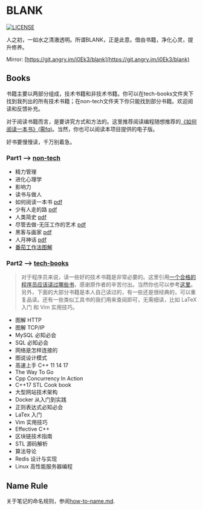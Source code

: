 # BLANK

[![LICENSE](https://img.shields.io/badge/license-Anti%20996-blue.svg)](https://github.com/996icu/996.ICU/blob/master/LICENSE)

人之初，一如水之清澈透明。所谓BLANK，正是此意。借由书籍，净化心灵，提升修养。

Mirror: [https://git.angry.im/i0Ek3/blank](https://git.angry.im/i0Ek3/blank)

## Books

书籍主要以两部分组成，技术书籍和非技术书籍。你可以在tech-books文件夹下找到我列出的所有技术书籍；在non-tech文件夹下你只能找到部分书籍。欢迎阅读和反馈补充。

对于阅读书籍而言，是要讲究方式和方法的。这里推荐阅读编程随想推荐的[《如何阅读一本书》(需fq)](https://program-think.blogspot.com/2013/04/how-to-read-book.html)。当然，你也可以阅读本项目提供的电子版。

好书要慢慢读，千万别着急。

### Part1 --> [non-tech](https://github.com/i0Ek3/BLANK/tree/master/non-tech)

* 精力管理
* 进化心理学
* 影响力
* 读书与做人
* 如何阅读一本书 [pdf](https://github.com/i0Ek3/BLANK/blob/master/non-tech/%E5%A6%82%E4%BD%95%E9%98%85%E8%AF%BB%E4%B8%80%E6%9C%AC%E4%B9%A6.pdf)
* 少有人走的路 [pdf](https://github.com/i0Ek3/BLANK/blob/master/non-tech/%E5%B0%91%E6%9C%89%E4%BA%BA%E8%B5%B0%E7%9A%84%E8%B7%AF.pdf?1538367315288)
* 人类简史 [pdf](https://github.com/i0Ek3/BLANK/blob/master/non-tech/%E4%BA%BA%E7%B1%BB%E7%AE%80%E5%8F%B2.pdf)
* 尽管去做-无压工作的艺术 [pdf](https://github.com/i0Ek3/BLANK/blob/master/non-tech/尽管去做—无压工作的艺术.pdf)
* 黑客与画家 [pdf](https://github.com/i0Ek3/BLANK/blob/master/non-tech/黑客与画家.pdf)
* 人月神话 [pdf](https://github.com/i0Ek3/BLANK/blob/master/non-tech/人月神话.pdf)
* [番茄工作法图解](https://www.academia.edu/8290558/_番茄工作法图解.简单易行的时间管理方法_)


### Part2 --> [tech-books](https://github.com/i0Ek3/BLANK/tree/master/tech-books)

> 对于程序员来说，读一些好的技术书籍是非常必要的。这里引用[一个合格的程序员应该读过哪些书](https://www.ezlippi.com/blog/2014/07/qualified-programmer-should-read-what-books.html)，感谢原作者的辛苦付出。当然你也可以参考[这里](http://lucida.me/blog/developer-reading-list/)。另外，下面的大部分书籍是本人自己读过的，有一些还是很经典的，可以重复品读。还有一些类似工具书的我们用来查阅即可，无需细读，比如 LaTeX 入门 和 Vim 实用技巧。

* 图解 HTTP
* 图解 TCP/IP
* MySQL 必知必会
* SQL 必知必会
* 网络是怎样连接的
* 图说设计模式
* 高速上手 C++ 11 14 17
* The Way To Go
* Cpp Concurrency In Action
* C++17 STL Cook book
* 大型网站技术架构
* Docker 从入门到实践
* 正则表达式必知必会
* LaTex 入门
* Vim 实用技巧
* Effective C++
* 区块链技术指南
* STL 源码解析
* 算法导论
* Redis 设计与实现
* Linux 高性能服务器编程


## Name Rule

关于笔记的命名规则，参阅[how-to-name.md](https://github.com/i0Ek3/BLANK/blob/master/how-to-name.md).





